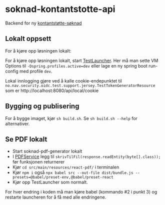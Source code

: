 soknad-kontantstotte-api
========================
Backend for ny [kontantstøtte-søknad](https://github.com/navikt/soknad-kontantstotte)

## Lokalt oppsett

For å kjøre opp løsningen lokalt:

For å kjøre opp løsningen lokalt, start [TestLauncher](src/test/java/no/nav/kontantstotte/api/TestLauncher.java). Her må man sette VM Options til `-Dspring.profiles.active=dev`
eller lage en ny spring boot run-config med profile `dev`.


Lokal innlogging gjøre ved å kalle cookie-endepunktet til ```no.nav.security.oidc.test.support.jersey.TestTokenGeneratorResource``` som er http://localhost:8080/api/local/cookie

## Bygging og publisering

For å bygge imaget, kjør `sh build.sh`. Se `sh build.sh --help` for alternativer.

## Se PDF lokalt

- Start soknad-pdf-generator lokalt
- I [PDFService](src/main/java/no/nav/kontantstotte/service/PdfService.java) legg til `skrivTilFil(response.readEntity(byte[].class));` før funksjonen returnerer
- Kjør `cd src/main/resources/react-pdf/` i terminalen
- Kjør  `npm i` også `npx babel src --out-file dist/bundle.js --presets=@babel/preset-env,@babel/preset-react`
- Kjør opp TestLauncher som normalt.

For hver endring i koden må man kjøre babel (kommando #2 i punkt 3) og restarte launcheren for å få med alle endringene.